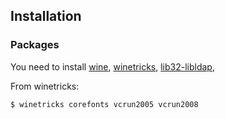 ## Installation

### Packages

You need to install [wine](/index.php/Wine "Wine"), [winetricks](https://www.archlinux.org/packages/?name=winetricks), [lib32-libldap](https://www.archlinux.org/packages/?name=lib32-libldap),

From winetricks:

```
$ winetricks corefonts vcrun2005 vcrun2008

```